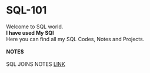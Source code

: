 
# SQL-101
Welcome to SQL world.\
**I have used My SQl**\
Here you can find all my SQL Codes, Notes and Projects.\
\
**NOTES**\
\
SQL JOINS NOTES [LINK](https://github.com/Dhritionly/SQL-101/tree/d6875c1add34d5ae76499dbf152216b4edcf3106/NOTES)



